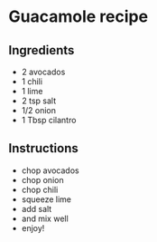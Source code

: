 # Guacamole recipe


## Ingredients

- 2 avocados
- 1 chili
- 1 lime
- 2 tsp salt
- 1/2 onion
- 1 Tbsp cilantro


## Instructions

- chop avocados
- chop onion
- chop chili
- squeeze lime
- add salt
- and mix well
- enjoy!
